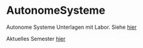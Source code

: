 # AutonomeSysteme
Autonome Systeme Unterlagen mit Labor. Siehe [hier](https://sulzmann.github.io/AutonomeSysteme/)

Aktuelles Semester [hier](https://sulzmann.github.io/AutonomeSysteme/semSoSe24.html)

